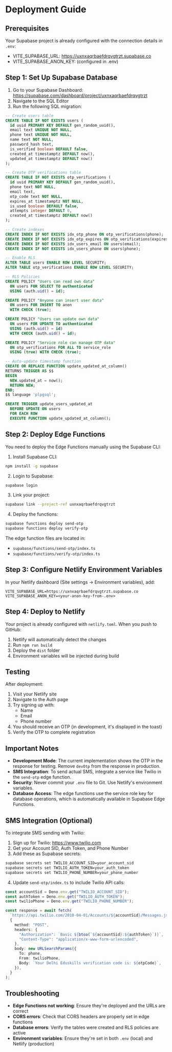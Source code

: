# Deployment Guide

## Prerequisites

Your Supabase project is already configured with the connection details in `.env`:
- VITE_SUPABASE_URL: https://uxnxaqrbaefdrqvgtrzt.supabase.co
- VITE_SUPABASE_ANON_KEY: (configured in .env)

## Step 1: Set Up Supabase Database

1. Go to your Supabase Dashboard: https://supabase.com/dashboard/project/uxnxaqrbaefdrqvgtrzt
2. Navigate to the SQL Editor
3. Run the following SQL migration:

```sql
-- Create users table
CREATE TABLE IF NOT EXISTS users (
  id uuid PRIMARY KEY DEFAULT gen_random_uuid(),
  email text UNIQUE NOT NULL,
  phone text UNIQUE NOT NULL,
  name text NOT NULL,
  password_hash text,
  is_verified boolean DEFAULT false,
  created_at timestamptz DEFAULT now(),
  updated_at timestamptz DEFAULT now()
);

-- Create OTP verifications table
CREATE TABLE IF NOT EXISTS otp_verifications (
  id uuid PRIMARY KEY DEFAULT gen_random_uuid(),
  phone text NOT NULL,
  email text,
  otp_code text NOT NULL,
  expires_at timestamptz NOT NULL,
  is_used boolean DEFAULT false,
  attempts integer DEFAULT 0,
  created_at timestamptz DEFAULT now()
);

-- Create indexes
CREATE INDEX IF NOT EXISTS idx_otp_phone ON otp_verifications(phone);
CREATE INDEX IF NOT EXISTS idx_otp_expires ON otp_verifications(expires_at);
CREATE INDEX IF NOT EXISTS idx_users_email ON users(email);
CREATE INDEX IF NOT EXISTS idx_users_phone ON users(phone);

-- Enable RLS
ALTER TABLE users ENABLE ROW LEVEL SECURITY;
ALTER TABLE otp_verifications ENABLE ROW LEVEL SECURITY;

-- RLS Policies
CREATE POLICY "Users can read own data"
  ON users FOR SELECT TO authenticated
  USING (auth.uid() = id);

CREATE POLICY "Anyone can insert user data"
  ON users FOR INSERT TO anon
  WITH CHECK (true);

CREATE POLICY "Users can update own data"
  ON users FOR UPDATE TO authenticated
  USING (auth.uid() = id)
  WITH CHECK (auth.uid() = id);

CREATE POLICY "Service role can manage OTP data"
  ON otp_verifications FOR ALL TO service_role
  USING (true) WITH CHECK (true);

-- Auto-update timestamp function
CREATE OR REPLACE FUNCTION update_updated_at_column()
RETURNS TRIGGER AS $$
BEGIN
  NEW.updated_at = now();
  RETURN NEW;
END;
$$ language 'plpgsql';

CREATE TRIGGER update_users_updated_at
  BEFORE UPDATE ON users
  FOR EACH ROW
  EXECUTE FUNCTION update_updated_at_column();
```

## Step 2: Deploy Edge Functions

You need to deploy the Edge Functions manually using the Supabase CLI:

1. Install Supabase CLI:
```bash
npm install -g supabase
```

2. Login to Supabase:
```bash
supabase login
```

3. Link your project:
```bash
supabase link --project-ref uxnxaqrbaefdrqvgtrzt
```

4. Deploy the functions:
```bash
supabase functions deploy send-otp
supabase functions deploy verify-otp
```

The edge function files are located in:
- `supabase/functions/send-otp/index.ts`
- `supabase/functions/verify-otp/index.ts`

## Step 3: Configure Netlify Environment Variables

In your Netlify dashboard (Site settings → Environment variables), add:

```
VITE_SUPABASE_URL=https://uxnxaqrbaefdrqvgtrzt.supabase.co
VITE_SUPABASE_ANON_KEY=<your-anon-key-from-.env>
```

## Step 4: Deploy to Netlify

Your project is already configured with `netlify.toml`. When you push to GitHub:

1. Netlify will automatically detect the changes
2. Run `npm run build`
3. Deploy the `dist` folder
4. Environment variables will be injected during build

## Testing

After deployment:

1. Visit your Netlify site
2. Navigate to the Auth page
3. Try signing up with:
   - Name
   - Email
   - Phone number
4. You should receive an OTP (in development, it's displayed in the toast)
5. Verify the OTP to complete registration

## Important Notes

- **Development Mode**: The current implementation shows the OTP in the response for testing. Remove `devOtp` from the response in production.
- **SMS Integration**: To send actual SMS, integrate a service like Twilio in the `send-otp` edge function.
- **Security**: Never commit your `.env` file to Git. Use Netlify's environment variables.
- **Database Access**: The edge functions use the service role key for database operations, which is automatically available in Supabase Edge Functions.

## SMS Integration (Optional)

To integrate SMS sending with Twilio:

1. Sign up for Twilio: https://www.twilio.com
2. Get your Account SID, Auth Token, and Phone Number
3. Add these as Supabase secrets:
```bash
supabase secrets set TWILIO_ACCOUNT_SID=your_account_sid
supabase secrets set TWILIO_AUTH_TOKEN=your_auth_token
supabase secrets set TWILIO_PHONE_NUMBER=your_phone_number
```

4. Update `send-otp/index.ts` to include Twilio API calls:
```typescript
const accountSid = Deno.env.get("TWILIO_ACCOUNT_SID");
const authToken = Deno.env.get("TWILIO_AUTH_TOKEN");
const twilioPhone = Deno.env.get("TWILIO_PHONE_NUMBER");

const response = await fetch(
  `https://api.twilio.com/2010-04-01/Accounts/${accountSid}/Messages.json`,
  {
    method: "POST",
    headers: {
      "Authorization": `Basic ${btoa(`${accountSid}:${authToken}`)}`,
      "Content-Type": "application/x-www-form-urlencoded",
    },
    body: new URLSearchParams({
      To: phone,
      From: twilioPhone,
      Body: `Your Delhi Eduskills verification code is: ${otpCode}`,
    }),
  }
);
```

## Troubleshooting

- **Edge Functions not working**: Ensure they're deployed and the URLs are correct
- **CORS errors**: Check that CORS headers are properly set in edge functions
- **Database errors**: Verify the tables were created and RLS policies are active
- **Environment variables**: Ensure they're set in both `.env` (local) and Netlify (production)
